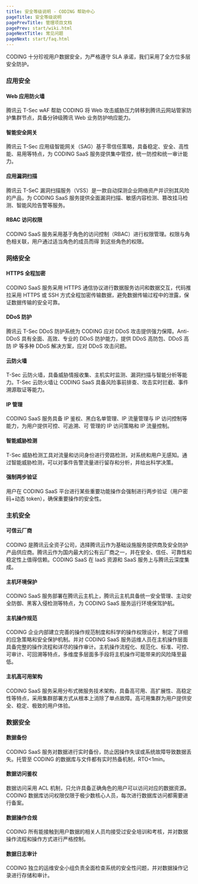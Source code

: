 ```yaml
---
title: 安全等级说明 - CODING 帮助中心
pageTitle: 安全等级说明
pagePrevTitle: 管理项目文档
pagePrev: start/wiki.html
pageNextTitle: 常见问题
pageNext: start/faq.html
---
```


CODING 十分珍视用户数据安全，为严格遵守 SLA 承诺，我们采用了全方位多层安全防护。

### 应用安全

#### Web 应用防火墙

腾讯云 T-Sec wAF 帮助 CODING 将 Web 攻击威胁压力转移到腾讯云网站管家防护集群节点，具备分钟级腾讯 Web 业务防护响应能力。

#### 智能安全网关

腾讯云 T-Sec 应用级智能网关（SAG）基于零信任策略，具备稳定、安全、高性能、易用等特点，为 CODING SaaS 服务提供集中管控，统一防控和统一审计能力。

#### 应用漏洞扫描

腾讯云 T-SeC 漏洞扫描服务（VSS）是一款自动探测企业网络资产并识别其风险的产品，为 CODING SaaS 服务提供全面漏洞扫描、敏感内容检测、篡改挂马检测、智能风险告警等服务。

#### RBAC 访问权限

CODING SaaS 服务采用基于角色的访问控制（RBAC）进行权限管理。权限与角色相关联，用户通过适当角色的成员而得 
到这些角色的权限。

### 网络安全

#### HTTPS 全程加密

CODING SaaS 服务采用 HTTPS 通信协议进行数据服务访问和数据交互，代码推拉采用 HTTPS 或 SSH 方式全程加密传输数据，避免数据传输过程中的泄露，保证数据传输的安全可靠。

#### DDoS 防护

腾讯云 T-Sec DDoS 防护系统为 CODING 应对 DDoS 攻击提供强力保障。Anti-DDoS 具有全面、高效、专业的 DDoS 防护能力，提供 DDoS 高防包、DDoS 高防 IP 等多种 DDoS 解决方案，应对 DDoS 攻击问题。

#### 云防火墙

T-Sec 云防火墙，具备威胁情报收集、主机实时监测、漏洞扫描与智能分析等能力。T-Sec 云防火墙让 CODING SaaS 具备风险事前排查、攻击实时拦截、事件溯源取证等能力。

#### IP 管理

CODING SaaS 服务具备 IP 鉴权、黑白名单管理、IP 流量管理与 IP 访问控制等能力，为用户提供可控、可追溯、可 管理的 IP 访问策略和 IP 流量控制。

#### 智能威胁检测

T-Sec 威胁检测工具对流量和访问身份进行旁路检测，对系统和用户无感知。通过智能威胁检测，可以对事件告警流量进行留存和分析，并给出科学决策。

#### 强制两步验证

用户在 CODING SaaS 平台进行某些重要功能操作会强制进行两步验证（用户密码+动态 token），确保重要操作的安全性。

### 主机安全

#### 可信云厂商

CODING 是腾讯云全资子公司，选择腾讯云作为基础设施服务提供商及安全防护产品供应商。腾讯云作为国内最大的公有云厂商之一，并在安全、信任、可靠性和稳定性上值得信赖。CODING SaaS 在 IaaS 资源和 SaaS 服务上与腾讯云深度集成。

#### 主机环境保护

CODING SaaS 服务部署在腾讯云主机上，腾讯云主机具备统一安全管理、主动安全防御、黑客入侵检测等特点，为 CODING SaaS 服务运行环境保驾护航。

#### 主机操作规范

CODING 企业内部建立完善的操作规范制度和科学的操作权限设计，制定了详细的应急策略和安全保护机制。并对 CODING SaaS 服务运维人员在主机操作层面具备完整的操作流程和详尽的操作审计。主机操作流程化、规范化、标准、可控、可审计、可回溯等特点，多维度多层面多手段将主机操作可能带来的风险降至最低。

#### 主机高可用架构

CODING SaaS 服务采用分布式微服务技术架构，具备高可用、高扩展性、高稳定性等特点，采用集群部署方式从根本上消除了单点故障。高可用集群为用户提供安全、稳定、极致的用户体验。

### 数据安全

#### 数据备份

CODING SaaS 服务对数据进行实时备份，防止因操作失误或系统故障导致数据丢失。托管至 CODING 的数据库与文件都有实时热备机制，RTO<1min。

#### 数据访问鉴权

数据访问采用 ACL 机制，只允许具备正确角色的用户可以访问对应的数据资源。CODING 数据库访问权限仅限于极少数核心人员，每次进行数据库访问都需要进行备案。

#### 数据操作合规

CODING 所有能接触到用户数据的相关人员均接受过安全培训和考核，并对数据操作流程和操作方式进行严格控制。

#### 数据日志审计

CODING 独立的运维安全小组负责全面检查系统的安全性问题，并对数据操作记录进行存储和审计。


